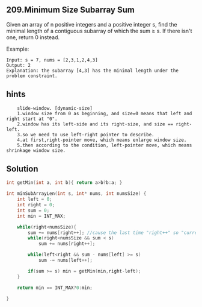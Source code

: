 ## 209.Minimum Size Subarray Sum

Given an array of n positive integers and a positive integer s, find the minimal length of a contiguous subarray of which the sum ≥ s. If there isn't one, return 0 instead.

Example:
```
Input: s = 7, nums = [2,3,1,2,4,3]
Output: 2
Explanation: the subarray [4,3] has the minimal length under the problem constraint.
```

## hints
```
    slide-window. [dynamic-size]
    1.window size from 0 as beginning, and size=0 means that left and right start at "0".
    2.window has its left-side and its right-size, and size == right-left.
    3.so we need to use left-right pointer to describe.
    4.at first,right-pointer move, which means enlarge window size.
    5.then according to the condition, left-pointer move, which means shrinkage window size.
```

## Solution
``` c
int getMin(int a, int b){ return a>b?b:a; }

int minSubArrayLen(int s, int* nums, int numsSize) {
    int left = 0;
    int right = 0;
    int sum = 0;
    int min = INT_MAX;

    while(right<numsSize){
        sum += nums[right++]; //cause the last time "right++" so "current-right" hasn't handle.
        while(right<numsSize && sum < s)
            sum += nums[right++];

        while(left<right && sum - nums[left] >= s)
            sum -= nums[left++];

        if(sum >= s) min = getMin(min,right-left);
    }

    return min == INT_MAX?0:min;

}
```